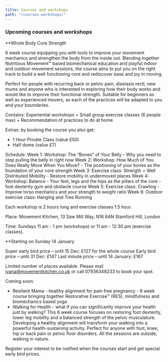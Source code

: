 ```yaml
---
title: Courses and workshops
path: "/courses-workshops/"
---
```


### Upcoming courses and workshops

**Whole Body Core Strength

6 week course equipping you with tools to improve your movement mechanics and strengthen the body from the inside out. Blending together Nutritious Movement™ based biomechanical education and playful indoor and outdoor movement sessions, the course aims to put you on the right track to build a well functioning core and rediscover ease and joy in moving.

Perfect for people with recurring back or pelvic pain, diastasis recti, new mums and anyone who is interested in exploring how their body works and would like to improve their functional strength. Suitable for beginners as well as experienced movers, as each of the practices will be adapted to you and your boundaries.

Contains: 
Experiential workshops 
+
Small group exercise classes (6 people max)
+
Recommendation of practices to do at home

Extras: by booking the course you also get:
* 1 Hour Private Class (value £50)
* Half dome (value £7)

Schedule:
Week 1: Workshop: The “Bones" of Your Belly - Why you need to stop pulling the belly in right now
Week 2: Workshop: How Much of You Does Really Move When You Move? - The positioning of your bones as the foundation of your core strength
Week 3: Exercise class: Strength = Well Distributed Mobility - Restore mobility in undermoved places
Week 4: Workshop: Balance - Your feet, legs and the hips as the pillars of the core - foot dexterity gym and obstacle course
Week 5: Exercise class: Crawling - Improve torso mechanics and your strength to weight ratio
Week 6: Outdoor exercise class: Hanging and Tree Running

Each workshop is 2 hours long and exercise classes 1.5 hour. 

Place: Movement Kitchen, 13 Saw Mill Way, N16 6AN Stamford Hill, London

Time: Sundays 11 am - 1 pm (workshops) or 11 am - 12:30 pm (exercise classes).

**Starting on Sunday 14 January

Super early bird price – until 15 Dec: £127 for the whole course
Early bird price – until 31 Dec: £147
Last minute price – until 14 January: £167

Limited number of places available. Please mail ivana@movementkitchen.co.uk or call 07936348233 to book your spot.

Coming soon:

* Resilient Mama - healthy alignment for pain free pregnancy - 6 week course bringing together Restorative Exercise™ (RES), mindfulness and biomechanics based yoga 
* Walking for Health - what if you can significantly improve your health just by walking? This 6 week course focuses on restoring foot dexterity, lower leg mobility and a balanced strength of the pelvic musculature. Developing a healthy alignment will transform your walking into a powerful health-sustaining activity. Perfect for anyone with foot, knee, hip or back pain or pelvic floor disorders. All the sessions are outside, walking in nature.

Register your interest to be notified when the courses start and get special early bird prices.
